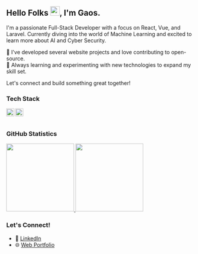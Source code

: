 ## Hello Folks <img src="https://media.giphy.com/media/hvRJCLFzcasrR4ia7z/giphy.gif" width="25px">, I'm Gaos.

I'm a passionate Full-Stack Developer with a focus on React, Vue, and Laravel. Currently diving into the world of Machine Learning and excited to learn more about AI and Cyber Security.

🚀 I've developed several website projects and love contributing to open-source.
<br>🌱 Always learning and experimenting with new technologies to expand my skill set.

Let's connect and build something great together!

### Tech Stack
  <a href="#"><img align="left" alt="JavaScript" title="JavaScript" width="21px" src="https://upload.wikimedia.org/wikipedia/commons/9/99/Unofficial_JavaScript_logo_2.svg" /></a>
  <a href="https://reactjs.org/"><img align="left" alt="React" title="React" width="21px" src="https://cdn.worldvectorlogo.com/logos/react-2.svg" /></a>
  <br>
  <br>

### GitHub Statistics
<p align="left">
<a href="https://github.com/oscode04">
  <img height="180em" src="https://github-readme-stats-eight-theta.vercel.app/api?username=oscode04&show_icons=true&theme=algolia&include_all_commits=true&count_private=true"/>
  <img height="180em" src="https://github-readme-stats-eight-theta.vercel.app/api/top-langs/?username=oscode04&layout=compact&langs_count=8&theme=algolia"/>
</a>
</p>

### Let's Connect!
- 💼 <a href="https://www.linkedin.com/in/ahmad-gaos-sanusi-sulalah/">LinkedIn</a>
- 🌐 <a href="https://gaos-portfolio.netlify.app/">Web Portfolio</a>

